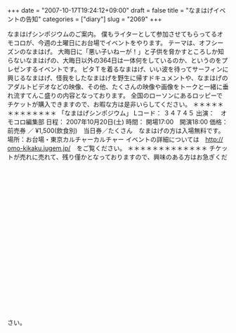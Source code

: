 +++
date = "2007-10-17T19:24:12+09:00"
draft = false
title = "なまはげイベントの告知"
categories = ["diary"]
slug = "2069"
+++

なまはげシンポジウムのご案内。
僕もライターとして参加させてもらってるオモコロが、今週の土曜日にお台場でイベントをやります。
テーマは、オフシーズンのなまはげ。
大晦日に「悪い子いねーが！」と子供を脅かすところしか知らないなまはげの、大晦日以外の364日は一体何をしているのか、というのをプレゼンするイベントです。
ピタＴを着るなまはげ、いい波を待ってサーフィンに興じるなまはげ、怪我をしたなまはげを野生に帰すドキュメントや、なまはげのアダルトビデオなどの映像、その他、たくさんの映像や画像をトークと一緒に垂れ流すてんこ盛りの内容となっております。
全国のローソンにあるロッピーでチケットが購入できますので、お暇な方は是非いらしてください。
＊＊＊＊＊＊＊＊＊＊＊＊＊
「なまはげシンポジウム」
Lコード： ３４７４５
出演：　オモコロ編集部
日程： 2007年10月20日(土)
時間： 開場17:00　開演18:00
価格： 前売券 ／ &yen;1,500(飲食別)　当日券／たくさん　なまはげの方は入場無料です。
場所：お台場・東京カルチャーカルチャー
イベントの詳細については　<a href="http://omo-kikaku.jugem.jp/" target="_blank">http://<wbr/>omo-ki<wbr/>kaku.j<wbr/>ugem.j<wbr/>p/</a>　をご覧ください。
＊＊＊＊＊＊＊＊＊＊＊＊＊
チケットが売れに売れて、残り僅かとなっておりますので、興味のある方はお急ぎください。
<object width="450" height="373"><param name="movie" value="http://www.youtube.com/v/TVEpTsjqenw"></param><param name="wmode" value="transparent"></param><embed src="http://www.youtube.com/v/TVEpTsjqenw" type="application/x-shockwave-flash" wmode="transparent" width="450" height="373"></embed></object>
